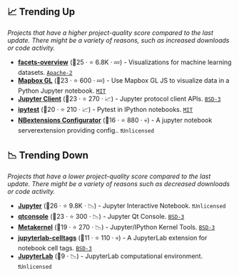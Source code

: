 ## 📈 Trending Up

_Projects that have a higher project-quality score compared to the last update. There might be a variety of reasons, such as increased downloads or code activity._

- <b><a href="https://github.com/PAIR-code/facets">facets-overview</a></b> (🥈25 ·  ⭐ 6.8K · 💤) - Visualizations for machine learning datasets. <code><a href="http://bit.ly/3nYMfla">Apache-2</a></code>
- <b><a href="https://github.com/mapbox/mapboxgl-jupyter">Mapbox GL</a></b> (🥈23 ·  ⭐ 600 · 💤) - Use Mapbox GL JS to visualize data in a Python Jupyter notebook. <code><a href="http://bit.ly/34MBwT8">MIT</a></code>
- <b><a href="https://github.com/jupyter/jupyter_client">Jupyter Client</a></b> (🥈23 ·  ⭐ 270 · 📈) - Jupyter protocol client APIs. <code><a href="http://bit.ly/3aKzpTv">BSD-3</a></code>
- <b><a href="https://github.com/chmp/ipytest">ipytest</a></b> (🥈20 ·  ⭐ 210 · 📈) - Pytest in IPython notebooks. <code><a href="http://bit.ly/34MBwT8">MIT</a></code>
- <b><a href="https://github.com/Jupyter-contrib/jupyter_nbextensions_configurator">NBextensions Configurator</a></b> (🥉16 ·  ⭐ 880 · 💀) - A jupyter notebook serverextension providing config.. <code>❗Unlicensed</code>

## 📉 Trending Down

_Projects that have a lower project-quality score compared to the last update. There might be a variety of reasons such as decreased downloads or code activity._

- <b><a href="https://github.com/jupyter/notebook">Jupyter</a></b> (🥇26 ·  ⭐ 9.8K · 📉) - Jupyter Interactive Notebook. <code>❗Unlicensed</code>
- <b><a href="https://github.com/jupyter/qtconsole">qtconsole</a></b> (🥈23 ·  ⭐ 300 · 📉) - Jupyter Qt Console. <code><a href="http://bit.ly/3aKzpTv">BSD-3</a></code>
- <b><a href="https://github.com/Calysto/metakernel">Metakernel</a></b> (🥈19 ·  ⭐ 270 · 📉) - Jupyter/IPython Kernel Tools. <code><a href="http://bit.ly/3aKzpTv">BSD-3</a></code>
- <b><a href="https://github.com/jupyterlab/jupyterlab-celltags">jupyterlab-celltags</a></b> (🥉11 ·  ⭐ 110 · 💀) - A JupyterLab extension for notebook cell tags. <code><a href="http://bit.ly/3aKzpTv">BSD-3</a></code>
- <b><a href="{}">JupyterLab</a></b> (🥉9 · 📉) - JupyterLab computational environment. <code>❗Unlicensed</code>

